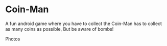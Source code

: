 # Coin-Man
A fun android game where you have to collect the Coin-Man has to collect as many coins as possible, But be aware of bombs!

Photos

